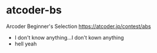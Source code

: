 # atcoder-bs
Arcoder Beginner's Selection https://atcoder.jp/contest/abs


- I don't know anything...I don't kown anything
 - hell yeah

